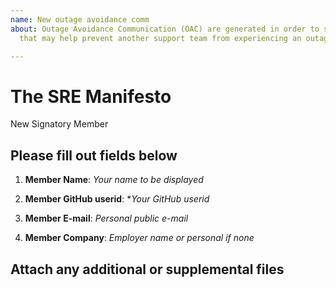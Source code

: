 ```yaml
---
name: New outage avoidance comm
about: Outage Avoidance Communication (OAC) are generated in order to share information
  that may help prevent another support team from experiencing an outage situation

---
```


# The SRE Manifesto

New Signatory Member

## Please fill out fields below

1. **Member Name**: *Your name to be displayed*

2. **Member GitHub userid**: **Your GitHub userid*

3. **Member E-mail**: *Personal public e-mail*

4. **Member Company**: *Employer name or personal if none*

## Attach any additional or supplemental files

